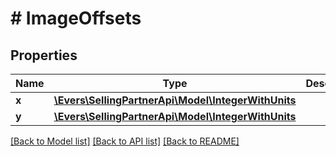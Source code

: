 # # ImageOffsets

## Properties

Name | Type | Description | Notes
------------ | ------------- | ------------- | -------------
**x** | [**\Evers\SellingPartnerApi\Model\IntegerWithUnits**](IntegerWithUnits.md) |  |
**y** | [**\Evers\SellingPartnerApi\Model\IntegerWithUnits**](IntegerWithUnits.md) |  |

[[Back to Model list]](../../README.md#models) [[Back to API list]](../../README.md#endpoints) [[Back to README]](../../README.md)
